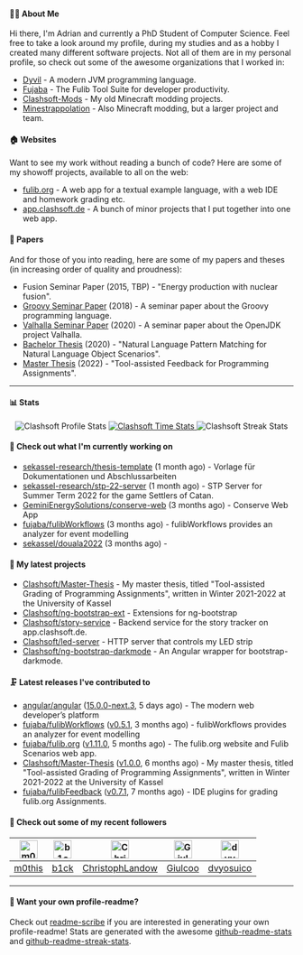 #### 👨‍💻 About Me

Hi there, I'm Adrian and currently a PhD Student of Computer Science.
Feel free to take a look around my profile, during my studies and as a hobby I created many different software projects.
Not all of them are in my personal profile, so check out some of the awesome organizations that I worked in:

- [Dyvil](https://github.com/Dyvil) - A modern JVM programming language.
- [Fujaba](https://github.com/fujaba) - The Fulib Tool Suite for developer productivity.
- [Clashsoft-Mods](https://github.com/Clashsoft-Mods) - My old Minecraft modding projects.
- [Minestrappolation](https://github.com/MinestrapTeam) - Also Minecraft modding, but a larger project and team.

#### 🏠 Websites

Want to see my work without reading a bunch of code?
Here are some of my showoff projects, available to all on the web:

- [fulib.org](https://www.fulib.org) - A web app for a textual example language, with a web IDE and homework grading etc.
- [app.clashsoft.de](https://app.clashsoft.de) - A bunch of minor projects that I put together into one web app.

#### 📄 Papers

And for those of you into reading, here are some of my papers and theses (in increasing order of quality and proudness):

- Fusion Seminar Paper (2015, TBP) - "Energy production with nuclear fusion".
- [Groovy Seminar Paper](https://github.com/Clashsoft/Seminar-Groovy) (2018) - A seminar paper about the Groovy programming language.
- [Valhalla Seminar Paper](https://github.com/Clashsoft/Seminar-Valhalla) (2020) - A seminar paper about the OpenJDK project Valhalla.
- [Bachelor Thesis](https://github.com/Clashsoft/Bachelor-Thesis) (2020) - "Natural Language Pattern Matching for Natural Language Object Scenarios".
- [Master Thesis](https://github.com/Clashsoft/Master-Thesis) (2022) - "Tool-assisted Feedback for Programming Assignments".

---

#### 📊 Stats

<div align=center>
  <img src="https://github-readme-stats.vercel.app/api?username=Clashsoft&show_icons=true&theme=dark&count_private=true&icon_color=0075ff&include_all_commits=true" alt="Clashsoft Profile Stats">

    

  <a href="https://wakatime.com/@Clashsoft">
    <img src="https://github-readme-stats.vercel.app/api/wakatime?username=Clashsoft&theme=dark&layout=compact&langs_count=10" alt="Clashsoft Time Stats">
  </a>

  <img src="http://github-readme-streak-stats.herokuapp.com?user=Clashsoft&theme=dark" alt="Clashsoft Streak Stats">
</div>

#### 👷‍ Check out what I'm currently working on

- [sekassel-research/thesis-template](https://github.com/sekassel-research/thesis-template) (1 month ago) - Vorlage für Dokumentationen und Abschlussarbeiten
- [sekassel-research/stp-22-server](https://github.com/sekassel-research/stp-22-server) (1 month ago) - STP Server for Summer Term 2022 for the game Settlers of Catan.
- [GeminiEnergySolutions/conserve-web](https://github.com/GeminiEnergySolutions/conserve-web) (3 months ago) - Conserve Web App
- [fujaba/fulibWorkflows](https://github.com/fujaba/fulibWorkflows) (3 months ago) - fulibWorkflows provides an analyzer for event modelling
- [sekassel/douala2022](https://github.com/sekassel/douala2022) (3 months ago) - 

#### 🌱 My latest projects

- [Clashsoft/Master-Thesis](https://github.com/Clashsoft/Master-Thesis) - My master thesis, titled &#34;Tool-assisted Grading of Programming Assignments&#34;, written in Winter 2021-2022 at the University of Kassel
- [Clashsoft/ng-bootstrap-ext](https://github.com/Clashsoft/ng-bootstrap-ext) - Extensions for ng-bootstrap
- [Clashsoft/story-service](https://github.com/Clashsoft/story-service) - Backend service for the story tracker on app.clashsoft.de.
- [Clashsoft/led-server](https://github.com/Clashsoft/led-server) - HTTP server that controls my LED strip
- [Clashsoft/ng-bootstrap-darkmode](https://github.com/Clashsoft/ng-bootstrap-darkmode) - An Angular wrapper for bootstrap-darkmode.

#### 🗜 Latest releases I've contributed to

- [angular/angular](https://github.com/angular/angular) ([15.0.0-next.3](https://github.com/angular/angular/releases/tag/15.0.0-next.3), 5 days ago) - The modern web developer’s platform
- [fujaba/fulibWorkflows](https://github.com/fujaba/fulibWorkflows) ([v0.5.1](https://github.com/fujaba/fulibWorkflows/releases/tag/v0.5.1), 3 months ago) - fulibWorkflows provides an analyzer for event modelling
- [fujaba/fulib.org](https://github.com/fujaba/fulib.org) ([v1.11.0](https://github.com/fujaba/fulib.org/releases/tag/v1.11.0), 5 months ago) - The fulib.org website and Fulib Scenarios web app.
- [Clashsoft/Master-Thesis](https://github.com/Clashsoft/Master-Thesis) ([v1.0.0](https://github.com/Clashsoft/Master-Thesis/releases/tag/v1.0.0), 6 months ago) - My master thesis, titled &#34;Tool-assisted Grading of Programming Assignments&#34;, written in Winter 2021-2022 at the University of Kassel
- [fujaba/fulibFeedback](https://github.com/fujaba/fulibFeedback) ([v0.7.1](https://github.com/fujaba/fulibFeedback/releases/tag/v0.7.1), 7 months ago) - IDE plugins for grading fulib.org Assignments.

#### 🚶 Check out some of my recent followers

| [<img src="https://github.com/m0this.png?size=128" alt="m0this Profile Avatar" width="32">](https://github.com/m0this)| [<img src="https://github.com/b1ck.png?size=128" alt="b1ck Profile Avatar" width="32">](https://github.com/b1ck)| [<img src="https://github.com/ChristophLandow.png?size=128" alt="ChristophLandow Profile Avatar" width="32">](https://github.com/ChristophLandow)| [<img src="https://github.com/Giulcoo.png?size=128" alt="Giulcoo Profile Avatar" width="32">](https://github.com/Giulcoo)| [<img src="https://github.com/dvyosuico.png?size=128" alt="dvyosuico Profile Avatar" width="32">](https://github.com/dvyosuico)|
|:---:|:---:|:---:|:---:|:---:|
| [m0this](https://github.com/m0this)| [b1ck](https://github.com/b1ck)| [ChristophLandow](https://github.com/ChristophLandow)| [Giulcoo](https://github.com/Giulcoo)| [dvyosuico](https://github.com/dvyosuico)|

---

#### 📇 Want your own profile-readme?
Check out [readme-scribe](https://github.com/muesli/readme-scribe) if you are interested in generating your own profile-readme!
Stats are generated with the awesome [github-readme-stats](https://github.com/anuraghazra/github-readme-stats) and [github-readme-streak-stats](https://github.com/DenverCoder1/github-readme-streak-stats).
